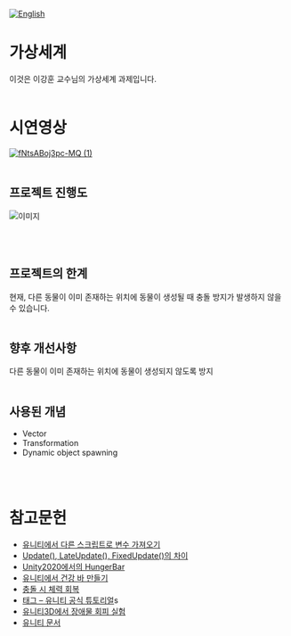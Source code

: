 [![English](https://img.shields.io/badge/lang-English-blue.svg)](https://github.com/juho-creator/VirtualWorlds2/blob/main/README.md)


# 가상세계
이것은 이강훈 교수님의 가상세계 과제입니다.
</br></br>



# 시연영상
[![fNtsABoj3pc-MQ (1)](https://github.com/juho-creator/VirtualWorlds2/assets/72856990/64044266-0ba9-4cc9-a314-f71fe9018937)
](https://www.youtube.com/watch?v=fNtsABoj3pc
)
</br></br>



## 프로젝트 진행도
![이미지](https://github.com/juho-creator/VirtualWorlds2/assets/72856990/4d29b306-cd1b-4cbd-9098-7e7e6891e990)

</br></br>


## 프로젝트의 한계

현재, 다른 동물이 이미 존재하는 위치에 동물이 생성될 때 충돌 방지가 발생하지 않을 수 있습니다.
</br></br>


## 향후 개선사항
다른 동물이 이미 존재하는 위치에 동물이 생성되지 않도록 방지
</br></br>





## 사용된 개념
- Vector
- Transformation
- Dynamic object spawning


</br></br>


# 참고문헌
- [유니티에서 다른 스크립트로 변수 가져오기](https://www.youtube.com/watch?v=2pCkInvkwZ0)
- [Update(), LateUpdate(), FixedUpdate()의 차이](https://discussions.unity.com/t/what-is-the-difference-between-update-lateupdate-fixedupdate-and-when-i-should-use-them/26258)
- [Unity2020에서의 HungerBar](https://www.youtube.com/watch?v=34cxdprbpaU)
- [유니티에서 건강 바 만들기](https://www.youtube.com/watch?v=BLfNP4Sc_iA)
- [충돌 시 체력 회복](https://www.youtube.com/watch?v=HOJHDhUWKk8)
- [태그 – 유니티 공식 튜토리얼](https://www.youtube.com/watch?v=EA54-vfLkUI)s
- [유니티3D에서 장애물 회피 실험](https://www.youtube.com/watch?v=SVazwHyfB7g)
- [유니티 문서](https://docs.unity3d.com/ScriptReference/Component.GetComponentInChildren.html)

